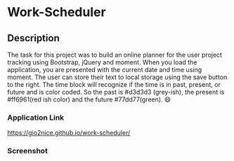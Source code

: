 # Work-Scheduler

## Description

The task for this project was to build an online planner for the user project tracking using Bootstrap, jQuery and moment. When you load the application, you are presented with the current date and time using moment. The user can store their text to local storage using the save button to the right. The time block will recognize if the time is in past, present, or future and is color coded. So the past is #d3d3d3 (grey-ish), the present is #ff6961(red ish color) and the future #77dd77(green). :smile:

### Application Link
https://gio2nice.github.io/work-scheduler/


### Screenshot
